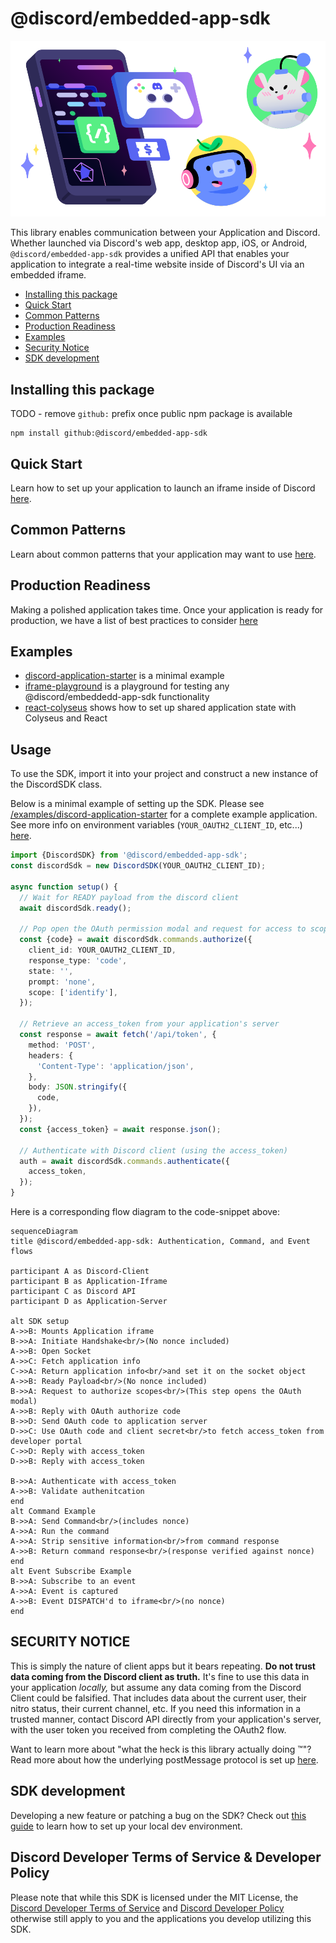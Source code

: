 # @discord/embedded-app-sdk

<p align="center">
  <img src="/docs/assets/discord-embedded-apps.svg" alt="Discord Embedded App SDK" />
<p>

This library enables communication between your Application and Discord. Whether launched via Discord's web app, desktop app, iOS, or Android, `@discord/embedded-app-sdk` provides a unified API that enables your application to integrate a real-time website inside of Discord's UI via an embedded iframe.

- [Installing this package](#installing-this-package)
- [Quick Start](#quick-start)
- [Common Patterns](#common-patterns)
- [Production Readiness](#production-readiness)
- [Examples](#examples)
- [Security Notice](#security-notice)
- [SDK development](#sdk-development)

## Installing this package

TODO - remove `github:` prefix once public npm package is available

```shell
npm install github:@discord/embedded-app-sdk
```

## Quick Start

Learn how to set up your application to launch an iframe inside of Discord [here](/docs/setting-up-your-iframe.md).

## Common Patterns

Learn about common patterns that your application may want to use [here](/docs/common-patterns.md).

## Production Readiness

Making a polished application takes time. Once your application is ready for production, we have a list of best practices to consider [here](/docs/common-patterns/production-readiness.md)

## Examples

- [discord-application-starter](/examples/discord-application-starter) is a minimal example
- [iframe-playground](/examples/iframe-playground) is a playground for testing any @discord/embeddedd-app-sdk functionality
- [react-colyseus](/examples/react-colyseus/) shows how to set up shared application state with Colyseus and React

## Usage

To use the SDK, import it into your project and construct a new instance of the DiscordSDK class.

Below is a minimal example of setting up the SDK.
Please see [/examples/discord-application-starter](/examples/discord-application-starter) for a complete example application. See more info on environment variables (`YOUR_OAUTH2_CLIENT_ID`, etc...) [here](/docs/setting-up-your-discord-application.md#oauth2).

```typescript
import {DiscordSDK} from '@discord/embedded-app-sdk';
const discordSdk = new DiscordSDK(YOUR_OAUTH2_CLIENT_ID);

async function setup() {
  // Wait for READY payload from the discord client
  await discordSdk.ready();

  // Pop open the OAuth permission modal and request for access to scopes listed in scope array below
  const {code} = await discordSdk.commands.authorize({
    client_id: YOUR_OAUTH2_CLIENT_ID,
    response_type: 'code',
    state: '',
    prompt: 'none',
    scope: ['identify'],
  });

  // Retrieve an access_token from your application's server
  const response = await fetch('/api/token', {
    method: 'POST',
    headers: {
      'Content-Type': 'application/json',
    },
    body: JSON.stringify({
      code,
    }),
  });
  const {access_token} = await response.json();

  // Authenticate with Discord client (using the access_token)
  auth = await discordSdk.commands.authenticate({
    access_token,
  });
}
```

Here is a corresponding flow diagram to the code-snippet above:

```mermaid
sequenceDiagram
title @discord/embedded-app-sdk: Authentication, Command, and Event flows

participant A as Discord-Client
participant B as Application-Iframe
participant C as Discord API
participant D as Application-Server

alt SDK setup
A->>B: Mounts Application iframe
B->>A: Initiate Handshake<br/>(No nonce included)
A->>B: Open Socket
A->>C: Fetch application info
C->>A: Return application info<br/>and set it on the socket object
A->>B: Ready Payload<br/>(No nonce included)
B->>A: Request to authorize scopes<br/>(This step opens the OAuth modal)
A->>B: Reply with OAuth authorize code
B->>D: Send OAuth code to application server
D->>C: Use OAuth code and client secret<br/>to fetch access_token from developer portal
C->>D: Reply with access_token
D->>B: Reply with access_token

B->>A: Authenticate with access_token
A->>B: Validate authenitcation
end
alt Command Example
B->>A: Send Command<br/>(includes nonce)
A->>A: Run the command
A->>A: Strip sensitive information<br/>from command response
A->>B: Return command response<br/>(response verified against nonce)
end
alt Event Subscribe Example
B->>A: Subscribe to an event
A->>A: Event is captured
A->>B: Event DISPATCH'd to iframe<br/>(no nonce)
end

```

## SECURITY NOTICE

This is simply the nature of client apps but it bears repeating. **Do not trust data coming from the Discord client as truth.** It's fine to use this data in your application _locally,_ but assume any data coming from the Discord Client could be falsified. That includes data about the current user, their nitro status, their current channel, etc. If you need this information in a trusted manner, contact Discord API directly from your application's server, with the user token you received from completing the OAuth2 flow.

Want to learn more about "what the heck is this library actually doing ™️"? Read more about how the underlying postMessage protocol is set up [here](/docs/common-patterns/post-message-protocol.md).

## SDK development

Developing a new feature or patching a bug on the SDK? Check out [this guide](/docs/common-patterns/local-sdk-development.md) to learn how to set up your local dev environment.

## Discord Developer Terms of Service & Developer Policy

Please note that while this SDK is licensed under the MIT License, the [Discord Developer Terms of Service](https://discord.com/developers/docs/policies-and-agreements/developer-terms-of-service) and [Discord Developer Policy](https://discord.com/developers/docs/policies-and-agreements/developer-policy) otherwise still apply to you and the applications you develop utilizing this SDK.
